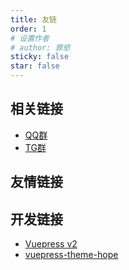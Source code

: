 ```yaml
---
title: 友链
order: 1
# 设置作者
# author: 罪慾
sticky: false
star: false
---
```


## 相关链接
- [QQ群](https://qm.qq.com/q/TckcjpX5MO)
- [TG群]()

## 友情链接
<Links />

## 开发链接

- [Vuepress v2](https://v2.vuepress.vuejs.org/)
- [vuepress-theme-hope](https://theme-hope.vuejs.press/)



<script>
import Links from "@Links";
</script>
